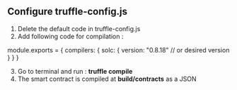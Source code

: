 ## Configure truffle-config.js

1. Delete the default code in truffle-config.js
2. Add following code for compilation :

module.exports = {
    compilers: {
    solc: {
      version: "0.8.18" // or desired version 
    }
    }
}

3. Go to terminal and run : **truffle compile**
4. The smart contract is compiled at **build/contracts** as a JSON 
